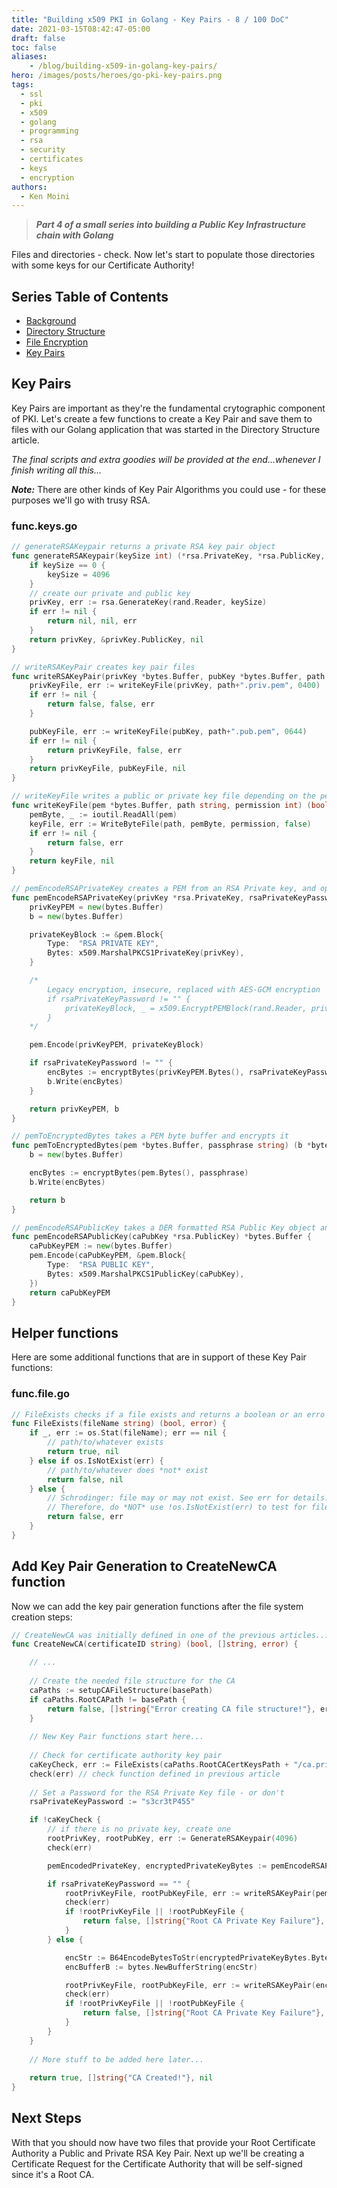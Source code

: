 ```yaml
---
title: "Building x509 PKI in Golang - Key Pairs - 8 / 100 DoC"
date: 2021-03-15T08:42:47-05:00
draft: false
toc: false
aliases:
    - /blog/building-x509-in-golang-key-pairs/
hero: /images/posts/heroes/go-pki-key-pairs.png
tags:
  - ssl
  - pki
  - x509
  - golang
  - programming
  - rsa
  - security
  - certificates
  - keys
  - encryption
authors:
  - Ken Moini
---
```


> ***Part 4 of a small series into building a Public Key Infrastructure chain with Golang***

Files and directories - check.  Now let's start to populate those directories with some keys for our Certificate Authority!

## Series Table of Contents

- [Background](https://kenmoini.com/blog/building-x509-in-golang-background/)
- [Directory Structure](https://kenmoini.com/blog/building-x509-in-golang-directory-structure/)
- [File Encryption](https://kenmoini.com/blog/building-x509-in-golang-file-encryption/)
- [Key Pairs](https://kenmoini.com/blog/building-x509-in-golang-key-pairs/)

## Key Pairs

Key Pairs are important as they're the fundamental crytographic component of PKI.  Let's create a few functions to create a Key Pair and save them to files with our Golang application that was started in the Directory Structure article.

*The final scripts and extra goodies will be provided at the end...whenever I finish writing all this...*

***Note:*** There are other kinds of Key Pair Algorithms you could use - for these purposes we'll go with trusy RSA.

### func.keys.go

```go
// generateRSAKeypair returns a private RSA key pair object
func generateRSAKeypair(keySize int) (*rsa.PrivateKey, *rsa.PublicKey, error) {
	if keySize == 0 {
		keySize = 4096
	}
	// create our private and public key
	privKey, err := rsa.GenerateKey(rand.Reader, keySize)
	if err != nil {
		return nil, nil, err
	}
	return privKey, &privKey.PublicKey, nil
}

// writeRSAKeyPair creates key pair files
func writeRSAKeyPair(privKey *bytes.Buffer, pubKey *bytes.Buffer, path string) (bool, bool, error) {
	privKeyFile, err := writeKeyFile(privKey, path+".priv.pem", 0400)
	if err != nil {
		return false, false, err
	}

	pubKeyFile, err := writeKeyFile(pubKey, path+".pub.pem", 0644)
	if err != nil {
		return privKeyFile, false, err
	}
	return privKeyFile, pubKeyFile, nil
}

// writeKeyFile writes a public or private key file depending on the permissions, 644 for public, 400 for private
func writeKeyFile(pem *bytes.Buffer, path string, permission int) (bool, error) {
	pemByte, _ := ioutil.ReadAll(pem)
	keyFile, err := WriteByteFile(path, pemByte, permission, false)
	if err != nil {
		return false, err
	}
	return keyFile, nil
}

// pemEncodeRSAPrivateKey creates a PEM from an RSA Private key, and optionally returns an encrypted version
func pemEncodeRSAPrivateKey(privKey *rsa.PrivateKey, rsaPrivateKeyPassword string) (privKeyPEM *bytes.Buffer, b *bytes.Buffer) {
	privKeyPEM = new(bytes.Buffer)
	b = new(bytes.Buffer)

	privateKeyBlock := &pem.Block{
		Type:  "RSA PRIVATE KEY",
		Bytes: x509.MarshalPKCS1PrivateKey(privKey),
	}

	/*
		Legacy encryption, insecure, replaced with AES-GCM encryption
		if rsaPrivateKeyPassword != "" {
			privateKeyBlock, _ = x509.EncryptPEMBlock(rand.Reader, privateKeyBlock.Type, privateKeyBlock.Bytes, []byte(rsaPrivateKeyPassword), x509.PEMCipherAES256)
		}
	*/

	pem.Encode(privKeyPEM, privateKeyBlock)

	if rsaPrivateKeyPassword != "" {
		encBytes := encryptBytes(privKeyPEM.Bytes(), rsaPrivateKeyPassword)
		b.Write(encBytes)
	}

	return privKeyPEM, b
}

// pemToEncryptedBytes takes a PEM byte buffer and encrypts it
func pemToEncryptedBytes(pem *bytes.Buffer, passphrase string) (b *bytes.Buffer) {
	b = new(bytes.Buffer)

	encBytes := encryptBytes(pem.Bytes(), passphrase)
	b.Write(encBytes)

	return b
}

// pemEncodeRSAPublicKey takes a DER formatted RSA Public Key object and converts it to PEM format
func pemEncodeRSAPublicKey(caPubKey *rsa.PublicKey) *bytes.Buffer {
	caPubKeyPEM := new(bytes.Buffer)
	pem.Encode(caPubKeyPEM, &pem.Block{
		Type:  "RSA PUBLIC KEY",
		Bytes: x509.MarshalPKCS1PublicKey(caPubKey),
	})
	return caPubKeyPEM
}
```

## Helper functions

Here are some additional functions that are in support of these Key Pair functions:

### func.file.go

```go
// FileExists checks if a file exists and returns a boolean or an erro
func FileExists(fileName string) (bool, error) {
	if _, err := os.Stat(fileName); err == nil {
		// path/to/whatever exists
		return true, nil
	} else if os.IsNotExist(err) {
		// path/to/whatever does *not* exist
		return false, nil
	} else {
		// Schrodinger: file may or may not exist. See err for details.
		// Therefore, do *NOT* use !os.IsNotExist(err) to test for file existence
		return false, err
	}
}
```

## Add Key Pair Generation to CreateNewCA function

Now we can add the key pair generation functions after the file system creation steps:

```go
// CreateNewCA was initially defined in one of the previous articles...
func CreateNewCA(certificateID string) (bool, []string, error) {

    // ...
    
    // Create the needed file structure for the CA
    caPaths := setupCAFileStructure(basePath)
    if caPaths.RootCAPath != basePath {
        return false, []string{"Error creating CA file structure!"}, err
    }
    
    // New Key Pair functions start here...
    
    // Check for certificate authority key pair
	caKeyCheck, err := FileExists(caPaths.RootCACertKeysPath + "/ca.priv.pem")
	check(err) // check function defined in previous article
	
	// Set a Password for the RSA Private Key file - or don't
	rsaPrivateKeyPassword := "s3cr3tP455"

	if !caKeyCheck {
		// if there is no private key, create one
		rootPrivKey, rootPubKey, err := GenerateRSAKeypair(4096)
		check(err)

		pemEncodedPrivateKey, encryptedPrivateKeyBytes := pemEncodeRSAPrivateKey(rootPrivKey, rsaPrivateKeyPassword)

		if rsaPrivateKeyPassword == "" {
			rootPrivKeyFile, rootPubKeyFile, err := writeRSAKeyPair(pemEncodedPrivateKey, pemEncodeRSAPublicKey(rootPubKey), certPaths.RootCAKeysPath+"/ca")
			check(err)
			if !rootPrivKeyFile || !rootPubKeyFile {
				return false, []string{"Root CA Private Key Failure"}, x509.Certificate{}, err
			}
		} else {

			encStr := B64EncodeBytesToStr(encryptedPrivateKeyBytes.Bytes())
			encBufferB := bytes.NewBufferString(encStr)

			rootPrivKeyFile, rootPubKeyFile, err := writeRSAKeyPair(encBufferB, pemEncodeRSAPublicKey(rootPubKey), certPaths.RootCAKeysPath+"/ca")
			check(err)
			if !rootPrivKeyFile || !rootPubKeyFile {
				return false, []string{"Root CA Private Key Failure"}, x509.Certificate{}, err
			}
		}
	}
    
    // More stuff to be added here later...
    
    return true, []string{"CA Created!"}, nil
}
```

## Next Steps

With that you should now have two files that provide your Root Certificate Authority a Public and Private RSA Key Pair.  Next up we'll be creating a Certificate Request for the Certificate Authority that will be self-signed since it's a Root CA.
